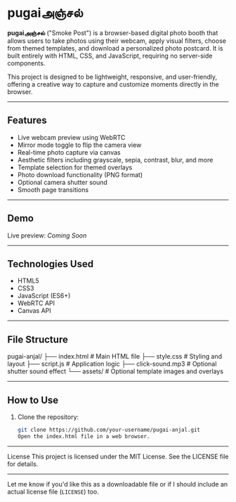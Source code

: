 # pugaiஅஞ்சல்

**pugaiஅஞ்சல்** ("Smoke Post") is a browser-based digital photo booth that allows users to take photos using their webcam, apply visual filters, choose from themed templates, and download a personalized photo postcard. It is built entirely with HTML, CSS, and JavaScript, requiring no server-side components.

This project is designed to be lightweight, responsive, and user-friendly, offering a creative way to capture and customize moments directly in the browser.

---

## Features

- Live webcam preview using WebRTC
- Mirror mode toggle to flip the camera view
- Real-time photo capture via canvas
- Aesthetic filters including grayscale, sepia, contrast, blur, and more
- Template selection for themed overlays
- Photo download functionality (PNG format)
- Optional camera shutter sound
- Smooth page transitions

---

## Demo

Live preview: _Coming Soon_

---

## Technologies Used

- HTML5
- CSS3
- JavaScript (ES6+)
- WebRTC API
- Canvas API

---

## File Structure

pugai-anjal/ ├── index.html # Main HTML file ├── style.css # Styling and layout ├── script.js # Application logic ├── click-sound.mp3 # Optional shutter sound effect └── assets/ # Optional template images and overlays

---

## How to Use

1. Clone the repository:
   ```bash
   git clone https://github.com/your-username/pugai-anjal.git
   Open the index.html file in a web browser.
---
License
This project is licensed under the MIT License. See the LICENSE file for details.

---

Let me know if you'd like this as a downloadable file or if I should include an actual license file (`LICENSE`) too.
